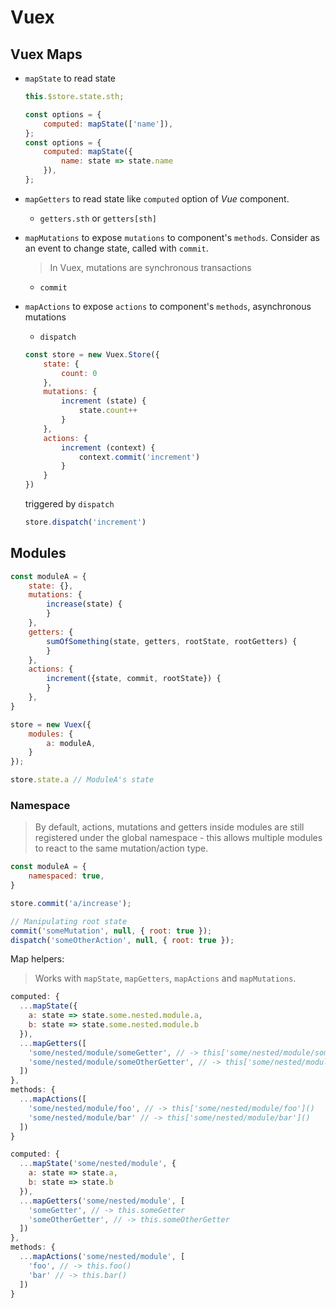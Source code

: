 # Vuex

## Vuex Maps

- `mapState` to read state

  ```js
  this.$store.state.sth;

  const options = {
      computed: mapState(['name']),
  };
  const options = {
      computed: mapState({
          name: state => state.name
      }),
  };
  ```

- `mapGetters` to read state like `computed` option of _Vue_ component.

  - `getters.sth` or `getters[sth]`

- `mapMutations` to expose `mutations` to component's `methods`. Consider as an event to change state, called with `commit`.

  >  In Vuex, mutations are synchronous transactions

  - `commit`

- `mapActions` to expose `actions` to component's `methods`, asynchronous mutations

  - `dispatch`

  ```js
  const store = new Vuex.Store({
      state: {
          count: 0
      },
      mutations: {
          increment (state) {
              state.count++
          }
      },
      actions: {
          increment (context) {
              context.commit('increment')
          }
      }
  })
  ```

  triggered by `dispatch`

  ```js
  store.dispatch('increment')
  ```

## Modules

```js
const moduleA = {
    state: {},
    mutations: {
        increase(state) {
        }
    },
    getters: {
        sumOfSomething(state, getters, rootState, rootGetters) {
        }
    },
    actions: {
        increment({state, commit, rootState}) {
        }
    },
}

store = new Vuex({
    modules: {
        a: moduleA,
    }
});

store.state.a // ModuleA's state
```

### Namespace

> By default, actions, mutations and getters inside modules are still registered under the global namespace - this allows multiple modules to react to the same mutation/action type.

```js
const moduleA = {
    namespaced: true,
}

store.commit('a/increase');

// Manipulating root state
commit('someMutation', null, { root: true });
dispatch('someOtherAction', null, { root: true });
```

Map helpers:

> Works with `mapState`, `mapGetters`, `mapActions` and `mapMutations`.

```js
computed: {
  ...mapState({
    a: state => state.some.nested.module.a,
    b: state => state.some.nested.module.b
  }),
  ...mapGetters([
    'some/nested/module/someGetter', // -> this['some/nested/module/someGetter']
    'some/nested/module/someOtherGetter', // -> this['some/nested/module/someOtherGetter']
  ])
},
methods: {
  ...mapActions([
    'some/nested/module/foo', // -> this['some/nested/module/foo']()
    'some/nested/module/bar' // -> this['some/nested/module/bar']()
  ])
}
```

```js
computed: {
  ...mapState('some/nested/module', {
    a: state => state.a,
    b: state => state.b
  }),
  ...mapGetters('some/nested/module', [
    'someGetter', // -> this.someGetter
    'someOtherGetter', // -> this.someOtherGetter
  ])
},
methods: {
  ...mapActions('some/nested/module', [
    'foo', // -> this.foo()
    'bar' // -> this.bar()
  ])
}
```
